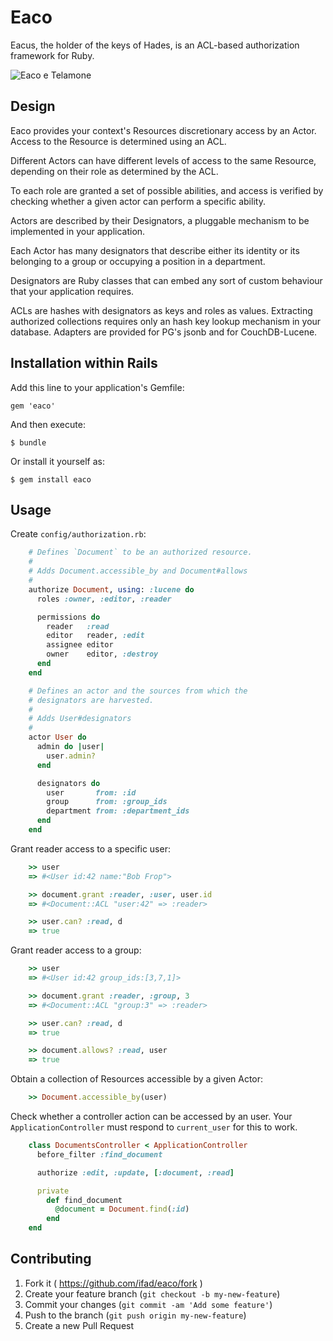 # Eaco

Eacus, the holder of the keys of Hades, is an ACL-based authorization
framework for Ruby.

![Eaco e Telamone][eaco-e-telamone]

## Design

Eaco provides your context's Resources discretionary access by an Actor.
Access to the Resource is determined using an ACL.

Different Actors can have different levels of access to the same Resource,
depending on their role as determined by the ACL.

To each role are granted a set of possible abilities, and access is verified
by checking whether a given actor can perform a specific ability.

Actors are described by their Designators, a pluggable mechanism to be
implemented in your application.

Each Actor has many designators that describe either its identity or its
belonging to a group or occupying a position in a department.

Designators are Ruby classes that can embed any sort of custom behaviour that
your application requires.

ACLs are hashes with designators as keys and roles as values. Extracting
authorized collections requires only an hash key lookup mechanism in your
database. Adapters are provided for PG's jsonb and for CouchDB-Lucene.

## Installation within Rails

Add this line to your application's Gemfile:

    gem 'eaco'

And then execute:

    $ bundle

Or install it yourself as:

    $ gem install eaco

## Usage

Create `config/authorization.rb`:

```ruby
    # Defines `Document` to be an authorized resource.
    #
    # Adds Document.accessible_by and Document#allows
    #
    authorize Document, using: :lucene do
      roles :owner, :editor, :reader

      permissions do
        reader   :read
        editor   reader, :edit
        assignee editor
        owner    editor, :destroy
      end
    end

    # Defines an actor and the sources from which the
    # designators are harvested.
    #
    # Adds User#designators
    #
    actor User do
      admin do |user|
        user.admin?
      end

      designators do
        user       from: :id
        group      from: :group_ids
        department from: :department_ids
      end
    end
```

Grant reader access to a specific user:

```ruby
    >> user
    => #<User id:42 name:"Bob Frop">

    >> document.grant :reader, :user, user.id
    => #<Document::ACL "user:42" => :reader>

    >> user.can? :read, d
    => true
```

Grant reader access to a group:

```ruby
    >> user
    => #<User id:42 group_ids:[3,7,1]>

    >> document.grant :reader, :group, 3
    => #<Document::ACL "group:3" => :reader>

    >> user.can? :read, d
    => true

    >> document.allows? :read, user
    => true
```

Obtain a collection of Resources accessible by a given Actor:

```ruby
    >> Document.accessible_by(user)
```

Check whether a controller action can be accessed by an user. Your
`ApplicationController` must respond to `current_user` for this to work.

```ruby
    class DocumentsController < ApplicationController
      before_filter :find_document

      authorize :edit, :update, [:document, :read]

      private
        def find_document
          @document = Document.find(:id)
        end
    end
```

## Contributing

1. Fork it ( https://github.com/ifad/eaco/fork )
2. Create your feature branch (`git checkout -b my-new-feature`)
3. Commit your changes (`git commit -am 'Add some feature'`)
4. Push to the branch (`git push origin my-new-feature`)
5. Create a new Pull Request

[eaco-e-telamone]: http://upload.wikimedia.org/wikipedia/commons/7/70/Aeacus_telemon.jpg "Aeacus telemon by user Ravenous at en.wikipedia.org - Public domain through Wikimedia Commons - http://commons.wikimedia.org/wiki/File:Aeacus_telemon.jpg#mediaviewer/File:Aeacus_telemon.jpg"
